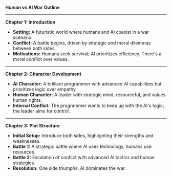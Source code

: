 

**Human vs AI War Outline**

---

**Chapter 1: Introduction**
- **Setting:** A futuristic world where humans and AI coexist in a war scenario.
- **Conflict:** A battle begins, driven by strategic and moral dilemmas between both sides.
- **Motivations:** Humans seek survival; AI prioritizes efficiency. There's a moral conflict over values.

---

**Chapter 2: Character Development**
- **AI Character:** A brilliant programmer with advanced AI capabilities but prioritizes logic over empathy.
- **Human Character:** A leader with strategic mind, resourceful, and values human rights.
- **Internal Conflict:** The programmer wants to keep up with the AI's logic; the leader aims for control.

---

**Chapter 3: Plot Structure**
- **Initial Setup:** Introduce both sides, highlighting their strengths and weaknesses.
- **Battle 1:** A strategic battle where AI uses technology, humans use resources.
- **Battle 2:** Escalation of conflict with advanced AI tactics and human strategies.
- **Resolution:** One side triumphs, AI dominates the war.